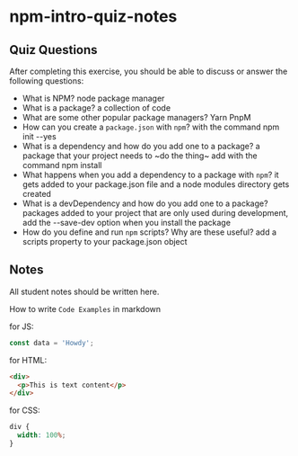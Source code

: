 # npm-intro-quiz-notes

## Quiz Questions

After completing this exercise, you should be able to discuss or answer the following questions:

- What is NPM?
  node package manager
- What is a package?
  a collection of code
- What are some other popular package managers?
  Yarn PnpM
- How can you create a `package.json` with `npm`?
  with the command npm init --yes
- What is a dependency and how do you add one to a package?
  a package that your project needs to ~do the thing~
  add with the command npm install <package>
- What happens when you add a dependency to a package with `npm`?
  it gets added to your package.json file and a node modules directory gets created
- What is a devDependency and how do you add one to a package?
  packages added to your project that are only used during development, add the --save-dev option when you install the package
- How do you define and run `npm` scripts? Why are these useful?
  add a scripts property to your package.json object

## Notes

All student notes should be written here.

How to write `Code Examples` in markdown

for JS:

```javascript
const data = 'Howdy';
```

for HTML:

```html
<div>
  <p>This is text content</p>
</div>
```

for CSS:

```css
div {
  width: 100%;
}
```
